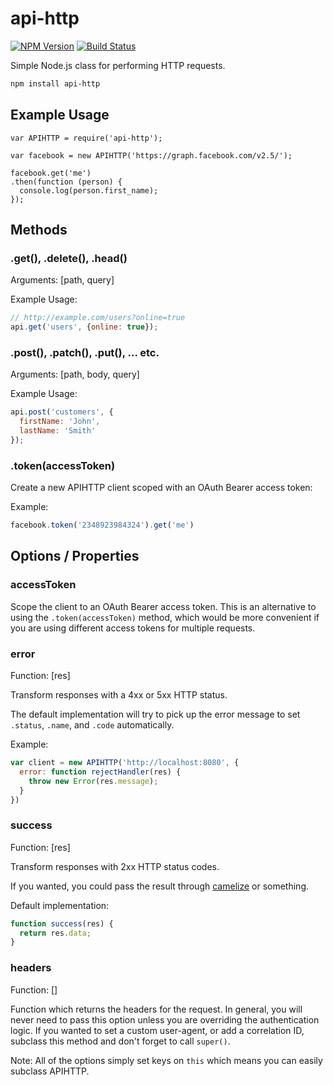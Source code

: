 # api-http

[![NPM Version](https://img.shields.io/npm/v/api-http.svg)](https://www.npmjs.com/package/api-http)
[![Build Status](https://img.shields.io/travis/aantthony/api-http/master.svg)](https://travis-ci.org/aantthony/api-http)

Simple Node.js class for performing HTTP requests.


```bash
npm install api-http
```

## Example Usage
```
var APIHTTP = require('api-http');

var facebook = new APIHTTP('https://graph.facebook.com/v2.5/');

facebook.get('me')
.then(function (person) {
  console.log(person.first_name);
});

```

## Methods

### .get(), .delete(), .head()

Arguments: [path, query]

Example Usage:

```js
// http://example.com/users?online=true
api.get('users', {online: true});
```

### .post(), .patch(), .put(), ... etc.

Arguments: [path, body, query]

Example Usage:
```js
api.post('customers', {
  firstName: 'John',
  lastName: 'Smith'
});
```


### .token(accessToken)

Create a new APIHTTP client scoped with an OAuth Bearer access token:

Example:

```js
facebook.token('2348923984324').get('me')
```

## Options / Properties

### accessToken

Scope the client to an OAuth Bearer access token. This is an alternative to using the `.token(accessToken)` method, which would be more convenient if you are using different access tokens for multiple requests.

### error

Function: [res]

Transform responses with a 4xx or 5xx HTTP status.

The default implementation will try to pick up the error message to set `.status`, `.name`, and `.code` automatically.

Example:
```js
var client = new APIHTTP('http://localhost:8080', {
  error: function rejectHandler(res) {
    throw new Error(res.message);
  }
})
```

### success

Function: [res]

Transform responses with 2xx HTTP status codes.

If you wanted, you could pass the result through [camelize](https://www.npmjs.com/package/camelize) or something.

Default implementation:

```js
function success(res) {
  return res.data;
}
```

### headers

Function: []

Function which returns the headers for the request.
In general, you will never need to pass this option unless you are overriding the authentication logic. If you wanted to set a custom user-agent, or add a correlation ID, subclass this method and don't forget to call `super()`.

Note: All of the options simply set keys on `this` which means you can easily subclass APIHTTP.
